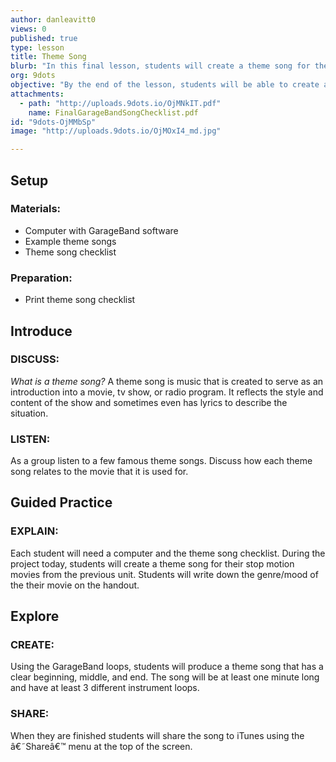 ```yaml
---
author: danleavitt0
views: 0
published: true
type: lesson
title: Theme Song
blurb: "In this final lesson, students will create a theme song for their favorite movie."
org: 9dots
objective: "By the end of the lesson, students will be able to create a theme song that has at least three different instrument tacks, is at least one minute in length, and is saved and shared on iTunes."
attachments: 
  - path: "http://uploads.9dots.io/OjMNkIT.pdf"
    name: FinalGarageBandSongChecklist.pdf
id: "9dots-OjMMbSp"
image: "http://uploads.9dots.io/OjMOxI4_md.jpg"

---
```


## Setup

### Materials:

- Computer with GarageBand software
- Example theme songs
- Theme song checklist

### Preparation:

- Print theme song checklist 

## Introduce

### DISCUSS:
_What is a theme song?_
A theme song is music that is created to serve as an introduction into a movie, tv show, or radio program. It reflects the style and content of the show and sometimes even has lyrics to describe the situation.

### LISTEN:
As a group listen to a few famous theme songs. Discuss how each theme song relates to the movie that it is used for.

## Guided Practice

### EXPLAIN:
Each student will need a computer and the theme song checklist. During the project today, students will create a theme song for their stop motion movies from the previous unit. Students will write down the genre/mood of the their movie on the handout.

## Explore

### CREATE:
Using the GarageBand loops, students will produce a theme song that has a clear beginning, middle, and end. The song will be at least one minute long and have at least 3 different instrument loops.

### SHARE:
When they are finished students will share the song to iTunes using the â€˜Shareâ€™ menu at the top of the screen.
